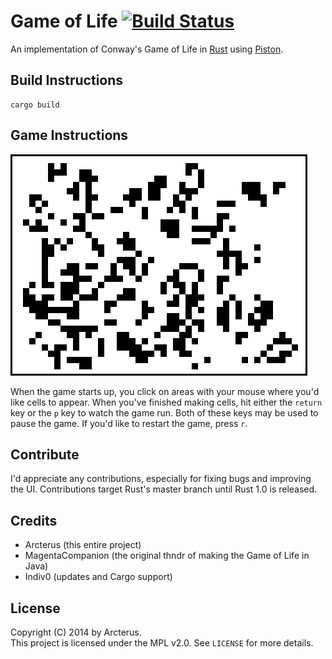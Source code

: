 Game of Life [![Build Status](https://api.travis-ci.org/Arcterus/game-of-life.svg?branch=master)](https://travis-ci.org/Arcterus/game-of-life)
================

An implementation of Conway's Game of Life in
[Rust](https://github.com/rust-lang/rust) using
[Piston](https://github.com/PistonDevelopers/piston).

Build Instructions
------------------

```
cargo build
```

Game Instructions
-----------------

![screenshot](https://raw.githubusercontent.com/arcterus/game-of-life/master/game-of-life.png)

When the game starts up, you click on areas with your mouse where you'd like
cells to appear.  When you've finished making cells, hit either the `return`
key or the `p` key to watch the game run.  Both of these keys may be used
to pause the game.  If you'd like to restart the game, press `r`.

Contribute
----------

I'd appreciate any contributions, especially for fixing bugs and improving the
UI.  Contributions target Rust's master branch until Rust 1.0 is released.

Credits
-------

* Arcterus (this entire project)
* MagentaCompanion (the original thndr of making the Game of Life in Java)
* Indiv0 (updates and Cargo support)

License
-------

Copyright (C) 2014 by Arcterus.  
This project is licensed under the MPL v2.0.  See `LICENSE` for more
details.
